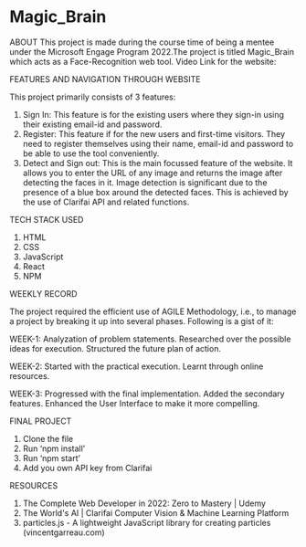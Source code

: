 # Magic_Brain
ABOUT
This project is made during the course time of being a mentee under the Microsoft Engage Program 2022.The project is titled Magic_Brain which acts as a Face-Recognition web tool.
Video Link for the website:

FEATURES AND NAVIGATION THROUGH WEBSITE

This project primarily consists of 3 features:
1.	Sign In: This feature is for the existing users where they sign-in using their existing email-id and password. 
2.	Register: This feature if for the new users and first-time visitors. They need to register themselves using their name, email-id and password to be able to use the tool conveniently.
3.	Detect and Sign out: This is the main focussed feature of the website. It allows you to enter the URL of any image and returns the image after detecting the faces in it. Image detection is significant due to the presence of a blue box around the detected faces. This is achieved by the use of Clarifai API and related functions.
 
 
TECH STACK USED
1.	HTML
2.	CSS
3.	JavaScript
4.	React
5.	NPM


WEEKLY RECORD

The project required the efficient use of AGILE Methodology, i.e., to manage a project by breaking it up into several phases. Following is a gist of it:

WEEK-1: Analyzation of problem statements. Researched over the possible ideas for execution. Structured the future plan of action.

WEEK-2: Started with the practical execution. Learnt through online resources.

WEEK-3: Progressed with the final implementation. Added the secondary features. Enhanced the User Interface to make it more compelling.


FINAL PROJECT
1.	Clone the file
2.	Run ‘npm install’
3.	Run ‘npm start’
4.	Add you own API key from Clarifai


RESOURCES
1.	The Complete Web Developer in 2022: Zero to Mastery | Udemy
2.	The World's AI | Clarifai Computer Vision & Machine Learning Platform
3.	particles.js - A lightweight JavaScript library for creating particles (vincentgarreau.com)
